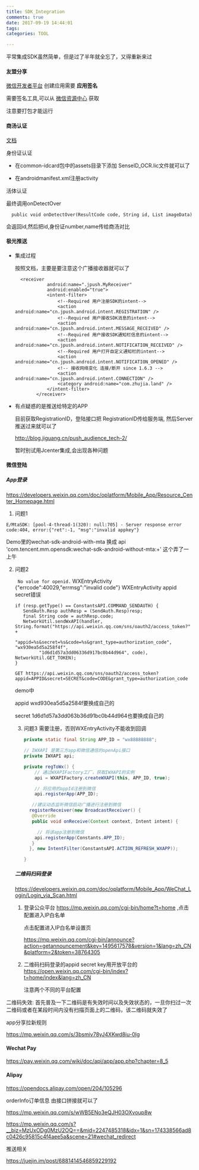 ```yaml
---
title: SDK_Integration
comments: true
date: 2017-09-19 14:44:01
tags:
categories: TOOL

---
```


平常集成SDK虽然简单，但是过了半年就全忘了，又得重新来过

#### 友盟分享

[微信开发者平台](https://open.weixin.qq.com/)
创建应用需要 **应用签名**

需要签名工具,可以从 [微信资源中心](https://open.weixin.qq.com/cgi-bin/showdocument?action=dir_list&t=resource/res_list&verify=1&id=open1419319167&token=&lang=zh_CN) 获取

 注意要打包才能运行

####  商汤认证

[文档](https://v2-devcenter.visioncloudapi.com/#!/home/doc/ocr/android/online/useguide)

身份证认证

* 在common-idcard包中的assets目录下添加 SenseID_OCR.lic文件就可以了

* 在androidmanifest.xml注册activity

  

活体认证

最终调用onDetectOver

```
  public void onDetectOver(ResultCode code, String id, List imageData)
```

会返回id,然后把id,身份证number,name传给商汤对比

#### 极光推送

* 集成过程

  按照文档，主要是要注意这个广播接收器就可以了

  ```
    <receiver
              android:name=".jpush.MyReceiver"
              android:enabled="true">
              <intent-filter>
                  <!--Required 用户注册SDK的intent-->
                  <action android:name="cn.jpush.android.intent.REGISTRATION" />
                  <!--Required 用户接收SDK消息的intent-->
                  <action android:name="cn.jpush.android.intent.MESSAGE_RECEIVED" />
                  <!--Required 用户接收SDK通知栏信息的intent-->
                  <action android:name="cn.jpush.android.intent.NOTIFICATION_RECEIVED" />
                  <!--Required 用户打开自定义通知栏的intent-->
                  <action android:name="cn.jpush.android.intent.NOTIFICATION_OPENED" />
                  <!-- 接收网络变化 连接/断开 since 1.6.3 -->
                  <action android:name="cn.jpush.android.intent.CONNECTION" />
                  <category android:name="com.zhujia.land" />
              </intent-filter>
          </receiver>
  ```

  

* 有点疑惑的是推送给特定的APP

  目前获取RegistrationID，登陆接口把 RegistrationID传给服务端, 然后Server推送过来就可以了

  http://blog.jiguang.cn/push_audience_tech-2/

   暂时别试用Jcenter集成,会出现各种问题



#### 微信登陆

#####  App登录

https://developers.weixin.qq.com/doc/oplatform/Mobile_App/Resource_Center_Homepage.html

1. 问题1

`E/MtaSDK: [pool-4-thread-1(320): null:705] - Server response error code:404, error:{"ret":-1, "msg":"invalid appkey"}`

Demo里的wechat-sdk-android-with-mta 换成     api 'com.tencent.mm.opensdk:wechat-sdk-android-without-mta:+'  这个弄了一上午

2. 问题2  

    ` No value for openid.` WXEntryActivity {"errcode":40029,"errmsg":"invalid code"}   WXEntryActivity
    appid secret错误

   ```
   if (resp.getType() == ConstantsAPI.COMMAND_SENDAUTH) {
      SendAuth.Resp authResp = (SendAuth.Resp)resp;
      final String code = authResp.code;
      NetworkUtil.sendWxAPI(handler, String.format("https://api.weixin.qq.com/sns/oauth2/access_token?" +
                  "appid=%s&secret=%s&code=%s&grant_type=authorization_code", "wx930ea5d5a258f4f",
            "1d6d1d57a3dd06336d917bc0b44d964", code), NetworkUtil.GET_TOKEN);
   }
   ```

   ```text
   GET https://api.weixin.qq.com/sns/oauth2/access_token?appid=APPID&secret=SECRET&code=CODE&grant_type=authorization_code
   ```

   demo中 

   appid wxd930ea5d5a2584f要换成自己的

   secret 1d6d1d57a3dd063b36d91bc0b44d964也要换成自己的

   3. 问题3  需要注册，否则WXEntryActivity不能收到回调

      ```java
      private static final String APP_ID = "wx88888888";
      
      // IWXAPI 是第三方app和微信通信的openApi接口
      private IWXAPI api;
      
      private regToWx() {
          // 通过WXAPIFactory工厂，获取IWXAPI的实例
          api = WXAPIFactory.createWXAPI(this, APP_ID, true);
      
          // 将应用的appId注册到微信
          api.registerApp(APP_ID);
      
         //建议动态监听微信启动广播进行注册到微信
        registerReceiver(new BroadcastReceiver() {
         @Override
         public void onReceive(Context context, Intent intent) {
      
           // 将该app注册到微信
          api.registerApp(Constants.APP_ID);
         }
        }, new IntentFilter(ConstantsAPI.ACTION_REFRESH_WXAPP));
      
      }
      ```

   

   ##### 二维码扫码登录
   
   https://developers.weixin.qq.com/doc/oplatform/Mobile_App/WeChat_Login/Login_via_Scan.html
   
   1. 登录公众平台 https://mp.weixin.qq.com/cgi-bin/home?t=home ,点击配置进入IP白名单

      点击配置进入IP白名单设置页
   
      https://mp.weixin.qq.com/cgi-bin/announce?action=getannouncement&key=1495617578&version=1&lang=zh_CN&platform=2&token=38764305
   
   2. 二维码扫码登录的appid secret key用开放平台的  https://open.weixin.qq.com/cgi-bin/index?t=home/index&lang=zh_CN
   
      
      注意两个不同的平台配置



二维码失效:  首先普及一下二维码是有失效时间以及失效状态的，一旦你扫过一次二维码或者在某段时间内没有扫描页面上的二维码，该二维码就失效了



app分享拉新规则

https://mp.weixin.qq.com/s/3bsmiv78yJ4XKwd8iu-0Ig



#### Wechat Pay

https://pay.weixin.qq.com/wiki/doc/api/app/app.php?chapter=8_5

#### Alipay

https://opendocs.alipay.com/open/204/105296

orderInfo订单信息 由接口拼接就可以了



https://mp.weixin.qq.com/s/wWB5ENo3eQJH03OXvoup8w

https://mp.weixin.qq.com/s?__biz=MzUxODg0MzU2OQ==&mid=2247485318&idx=1&sn=174338566ad8c0426c95815c4f4aee5a&scene=21#wechat_redirect



推送相关

https://juejin.im/post/6881414546859229192



